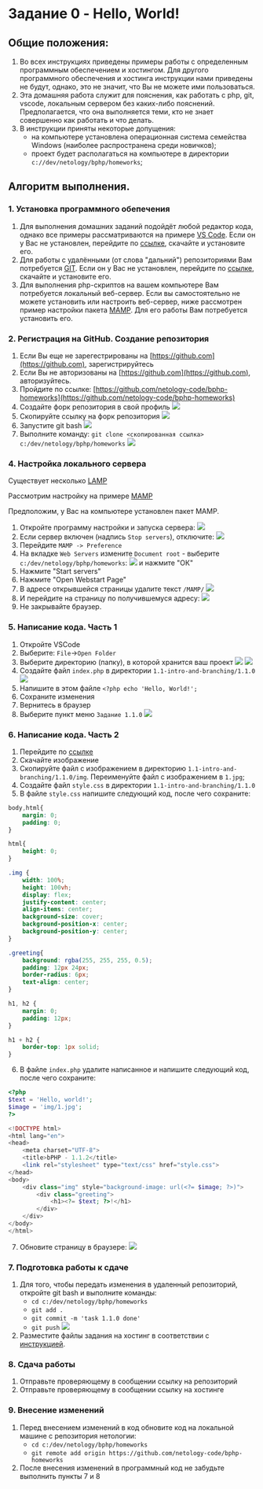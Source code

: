 # Задание 0 - Hello, World!

## Общие положения:
1. Во всех инструкциях приведены примеры работы с определенным программным обеспечением и хостингом. 
Для другого программного обеспечения и хостинга инструкции нами приведены не будут, однако, это не значит, что Вы не можете ими пользоваться.
2. Эта домашняя работа служит для пояснения, как работать с php, git, vscode, локальным сервером без каких-либо пояснений. 
Предполагается, что она выполняется теми, кто не знает совершенно как работать и что делать.
3. В инструкции приняты некоторые допущения:
   - на компьютере установлена операционная система семейства Windows (наиболее распространена среди новичков);
   - проект будет располагаться на компьютере в директории `c://dev/netology/bphp/homeworks`;

## Алгоритм выполнения.

### 1. Установка программного обепечения
1. Для выполнения домашних заданий подойдёт любой редактор кода, однако все примеры рассматриваются на примере [VS Code](https://code.visualstudio.com). Если он у Вас не установлен, перейдите по [ссылке](https://code.visualstudio.com), скачайте и установите его.  
2. Для работы с удалёнными (от слова "дальний") репозиториями Вам потребуется [GIT](https://git-scm.com). Если он у Вас не установлен, перейдите по [ссылке](https://git-scm.com), скачайте и установите его.
3. Для выполнения php-скриптов на вашем компьютере Вам потребуется локальный веб-сервер. Если вы самостоятельно не можете установить или настроить веб-сервер, ниже рассмотрен пример настройки пакета [MAMP](https://www.mamp.info/en/). Для его работы Вам потребуется установить его.

### 2. Регистрация на GitHub. Создание репозитория
1. Если Вы еще не зарегестрированы на [https://github.com](https://github.com), зарегистрируйтесь
2. Если Вы не авторизованы на [https://github.com](https://github.com), авторизуйтесь.
3. Пройдите по ссылке: [https://github.com/netology-code/bphp-homeworks](https://github.com/netology-code/bphp-homeworks)
4. Создайте форк репозитория в свой профиль
![](img/readme/1.png)
5. Скопируйте ссылку на форк репозитория
![](img/readme/2.png)
6. Запустите git bash
![](img/readme/6.png)
7. Выполните команду:
`git clone <скопированная ссылка> c:/dev/netology/bphp/homeworks`
![](img/readme/7.png)

### 4. Настройка локального сервера

Существует несколько [LAMP](https://ru.wikipedia.org/wiki/LAMP)

Рассмотрим настройку на примере [MAMP](https://www.mamp.info/en/)

Предположим, у Вас на компьютере установлен пакет MAMP.

1. Откройте программу настройки и запуска сервера:
![](img/readme/8.png)
2. Если сервер включен (надпись `Stop servers`), отключите:
![](img/readme/9.png)
3. Перейдите `MAMP -> Preference`
4. На вкладке `Web Servers` измените `Document root` - выберите `c:/dev/netology/bphp/homeworks`:
![](img/readme/10.png)
   и нажмите "ОК"
5. Нажмите "Start servers"
6. Нажмите "Open Webstart Page"
7. В адресе открывшейся страницы удалите текст `/MAMP/`
![](img/readme/11.png)
8. И перейдите на страницу по получившемуся адресу:
![](img/readme/12.png)
9. Не закрывайте браузер.

### 5. Написание кода. Часть 1
1. Откройте VSCode
2. Выберите: `File`->`Open Folder`
3. Выберите директорию (папку), в которой хранится ваш проект
![](img/readme/3.png)
![](img/readme/4.png)
4. Создайте файл `index.php` в директории `1.1-intro-and-branching/1.1.0`
![](img/readme/5.png)
5. Напишите в этом файле `<?php echo 'Hello, World!';`
6. Сохраните изменения
7. Вернитесь в браузер
8. Выберите пункт меню `Задание 1.1.0`
![](img/readme/13.png)


### 6. Написание кода. Часть 2
1. Перейдите по [ссылке](https://pixabay.com/ru/photos/компьютер-компьютерный-код-экран-1209641/)
2. Скачайте изображение
3. Скопируйте файл с изображением в директорию `1.1-intro-and-branching/1.1.0/img`. 
Переименуйте файл с изображением в `1.jpg`;
4. Создайте файл `style.css` в директории `1.1-intro-and-branching/1.1.0`
5. В файле `style.css` напишите следующий код, после чего сохраните:
```css
body,html{
    margin: 0;
    padding: 0;
}

html{
    height: 0;
}

.img {
    width: 100%;
    height: 100vh;
    display: flex;
    justify-content: center;
    align-items: center;
    background-size: cover;
    background-position-x: center;
    background-position-y: center;
}

.greeting{
    background: rgba(255, 255, 255, 0.5);
    padding: 12px 24px;
    border-radius: 6px;
    text-align: center;
}

h1, h2 {
    margin: 0;
    padding: 12px;
}

h1 + h2 {
    border-top: 1px solid;
}
```
6. В файле `index.php` удалите написанное и напишите следующий код, после чего сохраните:
```php
<?php 
$text = 'Hello, world!';
$image = 'img/1.jpg';
?>

<!DOCTYPE html>
<html lang="en">
<head>
    <meta charset="UTF-8">
    <title>bPHP - 1.1.2</title>
    <link rel="stylesheet" type="text/css" href="style.css">
</head>
<body>
    <div class="img" style="background-image: url(<?= $image; ?>)">
        <div class="greeting">
            <h1><?= $text; ?>!</h1>
        </div>
    </div>
</body>
</html>
```
7. Обновите страницу в браузере:
![](img/readme/14.png)

### 7. Подготовка работы к сдаче
1. Для того, чтобы передать изменения в удаленный репозиторий, откройте git bash и выполните команды:
   - `cd c:/dev/netology/bphp/homeworks`
   - `git add .`
   - `git commit -m 'task 1.1.0 done'`
   - `git push`
![](img/readme/15.png)
2. Разместите файлы задания на хостинг в соответствии с [инструкцией](../../0-sharing/homework/hosting).

### 8. Сдача работы
1. Отправьте проверяющему в сообщении ссылку на репозиторий
2. Отправьте проверяющему в сообщении ссылку на хостинге

### 9. Внесение изменений
1. Перед внесением изменений в код обновите код на локальной машине с репозитория нетологии:
   - `cd c:/dev/netology/bphp/homeworks`
   - `git remote add origin https://github.com/netology-code/bphp-homeworks`
2. После внесения изменений в программный код не забудьте выполнить пункты 7 и 8
